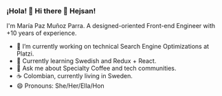 ### ¡Hola! 👋 Hi there 👋 Hejsan!
I'm María Paz Muñoz Parra.
A designed-oriented Front-end Engineer with +10 years of experience.

- 🔭 I’m currently working on technical Search Engine Optimizations at Platzi.
- 🌱 Currently learning Swedish and Redux + React.
- 💬 Ask me about Specialty Coffee and tech communities.
- ☕ Colombian, currently living in Sweden.
- 😄 Pronouns: She/Her/Ella/Hon

<!--
**mariapazmp/mariapazmp** is a ✨ _special_ ✨ repository because its `README.md` (this file) appears on your GitHub profile.

Here are some ideas to get you started:

...

- 👯 I’m looking to collaborate on ...
- 🤔 I’m looking for help with ...
- 💬 Ask me about ...
- 📫 How to reach me: ...
- 😄 Pronouns: ...
- ⚡ Fun fact: ...
-->
